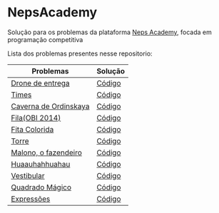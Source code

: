 # NepsAcademy

Solução para os problemas da plataforma [Neps Academy](https://neps.academy/), focada em programação competitiva

Lista dos problemas presentes nesse repositorio:

|                     Problemas                                  |     Solução     |  
|----------------------------------------------------------------|-----------------|
| [Drone de entrega](https://neps.academy/exercise/14)           |  [Código](https://github.com/AnabelCristina/NepsAcademy/blob/main/Problemas/Drone_de_entrega.cpp)     |   
| [Times](https://neps.academy/exercise/253)                     |  [Código](https://github.com/AnabelCristina/NepsAcademy/blob/main/Problemas/Times.cpp)       |
| [Caverna de Ordinskaya](https://neps.academy/exercise/4)       |  [Código](https://github.com/AnabelCristina/NepsAcademy/blob/main/Problemas/Caverna_de_Ordinskaya.cpp)       |   
| [Fila(OBI 2014)](https://neps.academy/exercise/384)            |  [Código](https://github.com/AnabelCristina/NepsAcademy/blob/main/Problemas/Fila.cpp)       |
| [Fita Colorida](https://neps.academy/br/exercise/49)           |  [Código](https://github.com/AnabelCristina/NepsAcademy/blob/main/Problemas/Fita_colorida.cpp) |
| [Torre](https://neps.academy/exercise/45)                      |  [Código](https://github.com/AnabelCristina/NepsAcademy/blob/main/Problemas/Torre.cpp) |
| [Malono, o fazendeiro](https://neps.academy/exercise/191)      |  [Código](https://github.com/AnabelCristina/NepsAcademy/blob/main/Problemas/Manolo_o_fazendeiro.cpp) |
| [Huaauhahhuahau](https://neps.academy/exercise/118)            |  [Código](https://github.com/AnabelCristina/NepsAcademy/blob/main/Problemas/Huaauhahhuahau.cpp) |
| [Vestibular](https://neps.academy/exercise/160)                |  [Código](https://github.com/AnabelCristina/NepsAcademy/blob/main/Problemas/Vestibular.cpp) |
| [Quadrado Mágico](https://neps.academy/exercise/236)           |  [Código](https://github.com/AnabelCristina/NepsAcademy/blob/main/Problemas/QuadradoMagico.cpp) |
| [Expressões](https://neps.academy/exercise/271)                |  [Código](https://github.com/AnabelCristina/NepsAcademy/blob/main/Problemas/Expressoes.cpp) |
